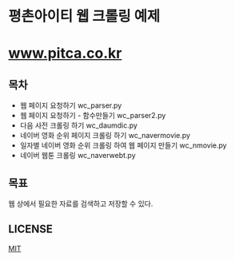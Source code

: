 # 평촌아이티 웹 크롤링 예제
# www.pitca.co.kr

## 목차

+ 웹 페이지 요청하기 wc_parser.py
+ 웹 페이지 요청하기 - 함수만들기 wc_parser2.py
+ 다음 사전 크롤링 하기 wc_daumdic.py
+ 네이버 영화 순위 페이지 크롤링 하기 wc_navermovie.py
+ 일자별 네이버 영화 순위 크롤링 하여 웹 페이지 만들기 wc_nmovie.py
+ 네이버 웹툰 크롤링 wc_naverwebt.py

## 목표

웹 상에서 필요한 자료를 검색하고 저장할 수 있다.

## LICENSE

[MIT](http://opensource.org/licenses/MIT)
